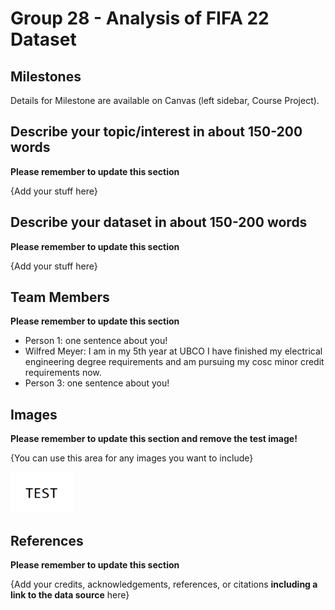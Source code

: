 # Group 28 - Analysis of FIFA 22 Dataset

## Milestones

Details for Milestone are available on Canvas (left sidebar, Course Project).

## Describe your topic/interest in about 150-200 words

**Please remember to update this section**

{Add your stuff here}

## Describe your dataset in about 150-200 words

**Please remember to update this section**

{Add your stuff here}

## Team Members

**Please remember to update this section**

- Person 1: one sentence about you!
- Wilfred Meyer: I am in my 5th year at UBCO I have finished my electrical engineering degree requirements and am pursuing my cosc minor credit requirements now.
- Person 3: one sentence about you!

## Images

**Please remember to update this section and remove the test image!**

{You can use this area for any images you want to include}

<img src ="images/test.png" width="100px">

## References

**Please remember to update this section**

{Add your credits, acknowledgements, references, or citations **including a link to the data source** here}



